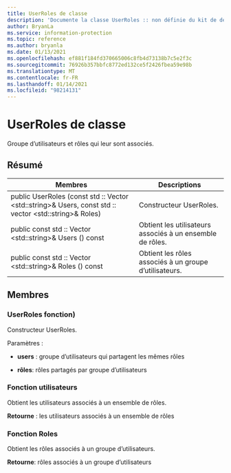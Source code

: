 ```yaml
---
title: UserRoles de classe
description: 'Documente la classe UserRoles :: non définie du kit de développement logiciel (SDK) Microsoft Information Protection (MIP).'
author: BryanLa
ms.service: information-protection
ms.topic: reference
ms.author: bryanla
ms.date: 01/13/2021
ms.openlocfilehash: ef881f184fd370665006c8fb4d73138b7c5e2f3c
ms.sourcegitcommit: 76926b357bbfc8772ed132ce5f2426fbea59e98b
ms.translationtype: MT
ms.contentlocale: fr-FR
ms.lasthandoff: 01/14/2021
ms.locfileid: "98214131"
---
```

# <a name="class-userroles"></a>UserRoles de classe 
Groupe d’utilisateurs et rôles qui leur sont associés.
  
## <a name="summary"></a>Résumé
 Membres                        | Descriptions                                
--------------------------------|---------------------------------------------
public UserRoles (const std :: Vector \<std::string\>& Users, const std :: vector \<std::string\>& Roles)  |  Constructeur UserRoles.
public const std :: Vector \<std::string\>& Users () const  |  Obtient les utilisateurs associés à un ensemble de rôles.
public const std :: Vector \<std::string\>& Roles () const  |  Obtient les rôles associés à un groupe d’utilisateurs.
  
## <a name="members"></a>Membres
  
### <a name="userroles-function"></a>UserRoles fonction)
Constructeur UserRoles.

Paramètres :  
* **users** : groupe d’utilisateurs qui partagent les mêmes rôles 


* **rôles**: rôles partagés par groupe d’utilisateurs


  
### <a name="users-function"></a>Fonction utilisateurs
Obtient les utilisateurs associés à un ensemble de rôles.

  
**Retourne** : les utilisateurs associés à un ensemble de rôles
  
### <a name="roles-function"></a>Fonction Roles
Obtient les rôles associés à un groupe d’utilisateurs.

  
**Retourne**: rôles associés à un groupe d’utilisateurs